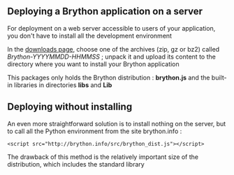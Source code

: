 Deploying a Brython application on a server
-------------------------------------------

For deployment on a web server accessible to users of your application, you don't have to install all the development environment

In the [downloads page](https://github.com/PierreQuentel/brython/releases), choose one of the archives (zip, gz or bz2) called _Brython-YYYYMMDD-HHMMSS_ ; unpack it and upload its content to the directory where you want to install your Brython application

This packages only holds the Brython distribution : __brython.js__ and the built-in libraries in directories __libs__ and __Lib__

Deploying without installing
----------------------------

An even more straightforward solution is to install nothing on the server, but to call all the Python environment from the site brython.info :

    <script src="http://brython.info/src/brython_dist.js"></script>

The drawback of this method is the relatively important size of the distribution, which includes the standard library
